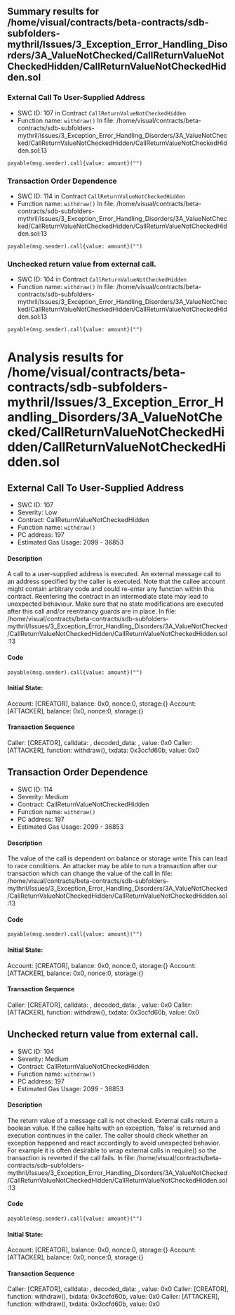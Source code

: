 ## Summary results for /home/visual/contracts/beta-contracts/sdb-subfolders-mythril/Issues/3_Exception_Error_Handling_Disorders/3A_ValueNotChecked/CallReturnValueNotCheckedHidden/CallReturnValueNotCheckedHidden.sol
### External Call To User-Supplied Address
- SWC ID: 107 in Contract `CallReturnValueNotCheckedHidden`
- Function name: `withdraw()`
In file: /home/visual/contracts/beta-contracts/sdb-subfolders-mythril/Issues/3_Exception_Error_Handling_Disorders/3A_ValueNotChecked/CallReturnValueNotCheckedHidden/CallReturnValueNotCheckedHidden.sol:13
```
payable(msg.sender).call{value: amount}("")
```
### Transaction Order Dependence
- SWC ID: 114 in Contract `CallReturnValueNotCheckedHidden`
- Function name: `withdraw()`
In file: /home/visual/contracts/beta-contracts/sdb-subfolders-mythril/Issues/3_Exception_Error_Handling_Disorders/3A_ValueNotChecked/CallReturnValueNotCheckedHidden/CallReturnValueNotCheckedHidden.sol:13
```
payable(msg.sender).call{value: amount}("")
```
### Unchecked return value from external call.
- SWC ID: 104 in Contract `CallReturnValueNotCheckedHidden`
- Function name: `withdraw()`
In file: /home/visual/contracts/beta-contracts/sdb-subfolders-mythril/Issues/3_Exception_Error_Handling_Disorders/3A_ValueNotChecked/CallReturnValueNotCheckedHidden/CallReturnValueNotCheckedHidden.sol:13
```
payable(msg.sender).call{value: amount}("")
```
# Analysis results for /home/visual/contracts/beta-contracts/sdb-subfolders-mythril/Issues/3_Exception_Error_Handling_Disorders/3A_ValueNotChecked/CallReturnValueNotCheckedHidden/CallReturnValueNotCheckedHidden.sol

## External Call To User-Supplied Address
- SWC ID: 107
- Severity: Low
- Contract: CallReturnValueNotCheckedHidden
- Function name: `withdraw()`
- PC address: 197
- Estimated Gas Usage: 2099 - 36853

#### Description

A call to a user-supplied address is executed.
An external message call to an address specified by the caller is executed. Note that the callee account might contain arbitrary code and could re-enter any function within this contract. Reentering the contract in an intermediate state may lead to unexpected behaviour. Make sure that no state modifications are executed after this call and/or reentrancy guards are in place.
In file: /home/visual/contracts/beta-contracts/sdb-subfolders-mythril/Issues/3_Exception_Error_Handling_Disorders/3A_ValueNotChecked/CallReturnValueNotCheckedHidden/CallReturnValueNotCheckedHidden.sol:13

#### Code

```
payable(msg.sender).call{value: amount}("")
```

#### Initial State:

Account: [CREATOR], balance: 0x0, nonce:0, storage:{}
Account: [ATTACKER], balance: 0x0, nonce:0, storage:{}

#### Transaction Sequence

Caller: [CREATOR], calldata: , decoded_data: , value: 0x0
Caller: [ATTACKER], function: withdraw(), txdata: 0x3ccfd60b, value: 0x0


## Transaction Order Dependence
- SWC ID: 114
- Severity: Medium
- Contract: CallReturnValueNotCheckedHidden
- Function name: `withdraw()`
- PC address: 197
- Estimated Gas Usage: 2099 - 36853

#### Description

The value of the call is dependent on balance or storage write
This can lead to race conditions. An attacker may be able to run a transaction after our transaction which can change the value of the call
In file: /home/visual/contracts/beta-contracts/sdb-subfolders-mythril/Issues/3_Exception_Error_Handling_Disorders/3A_ValueNotChecked/CallReturnValueNotCheckedHidden/CallReturnValueNotCheckedHidden.sol:13

#### Code

```
payable(msg.sender).call{value: amount}("")
```

#### Initial State:

Account: [CREATOR], balance: 0x0, nonce:0, storage:{}
Account: [ATTACKER], balance: 0x0, nonce:0, storage:{}

#### Transaction Sequence

Caller: [CREATOR], calldata: , decoded_data: , value: 0x0
Caller: [ATTACKER], function: withdraw(), txdata: 0x3ccfd60b, value: 0x0


## Unchecked return value from external call.
- SWC ID: 104
- Severity: Medium
- Contract: CallReturnValueNotCheckedHidden
- Function name: `withdraw()`
- PC address: 197
- Estimated Gas Usage: 2099 - 36853

#### Description

The return value of a message call is not checked.
External calls return a boolean value. If the callee halts with an exception, 'false' is returned and execution continues in the caller. The caller should check whether an exception happened and react accordingly to avoid unexpected behavior. For example it is often desirable to wrap external calls in require() so the transaction is reverted if the call fails.
In file: /home/visual/contracts/beta-contracts/sdb-subfolders-mythril/Issues/3_Exception_Error_Handling_Disorders/3A_ValueNotChecked/CallReturnValueNotCheckedHidden/CallReturnValueNotCheckedHidden.sol:13

#### Code

```
payable(msg.sender).call{value: amount}("")
```

#### Initial State:

Account: [CREATOR], balance: 0x0, nonce:0, storage:{}
Account: [ATTACKER], balance: 0x0, nonce:0, storage:{}

#### Transaction Sequence

Caller: [CREATOR], calldata: , decoded_data: , value: 0x0
Caller: [CREATOR], function: withdraw(), txdata: 0x3ccfd60b, value: 0x0
Caller: [ATTACKER], function: withdraw(), txdata: 0x3ccfd60b, value: 0x0


